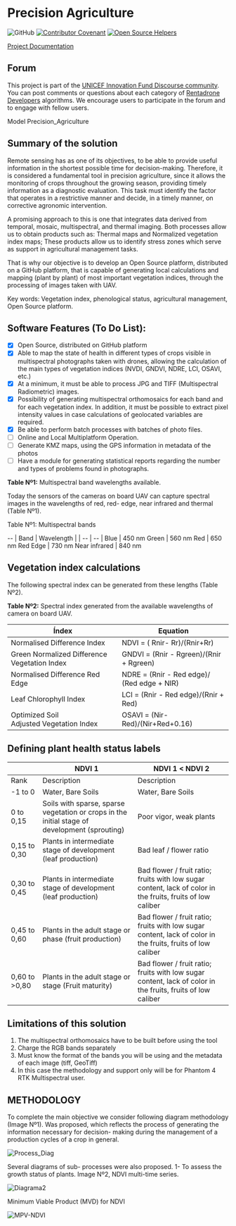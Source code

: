 # Precision Agriculture

![GitHub](https://img.shields.io/github/license/RentadroneCL/Precision_Agriculture)
[![Contributor Covenant](https://img.shields.io/badge/Contributor%20Covenant-v2.0%20adopted-ff69b4.svg)](CODE_OF_CONDUCT.md)
[![Open Source Helpers](https://www.codetriage.com/rentadronecl/precision_agriculture/badges/users.svg)](https://www.codetriage.com/rentadronecl/precision_agriculture)

[Project Documentation](https://rentadronecl.github.io/docs/precision_agriculture)

## Forum

This project is part of the [UNICEF Innovation Fund Discourse community](https://unicef-if.discourse.group/c/projects/rentadrone/10). You can post comments or questions about each category of [Rentadrone Developers](https://rentadrone.cl/developers/) algorithms. We encourage users to participate in the forum and to engage with fellow users.

Model Precision_Agriculture

## Summary of the solution

Remote sensing has as one of its objectives, to be able to provide useful information in the shortest possible time for decision-making. Therefore, it is considered a fundamental tool in precision agriculture, since it allows the monitoring of crops throughout the growing season, providing timely information as a diagnostic evaluation. This task must identify the factor that operates in a restrictive manner and decide, in a timely manner, on corrective agronomic intervention.

A promising approach to this is one that integrates data derived from temporal, mosaic, multispectral, and thermal imaging. Both processes allow us to obtain products such as: Thermal maps and Normalized vegetation index maps; These products allow us to identify stress zones which serve as support in agricultural management tasks.

That is why our objective is to develop an Open Source platform, distributed on a GitHub platform, that is capable of generating local calculations and mapping (plant by plant) of most important  vegetation indices, through the processing of images taken with UAV.

Key words: Vegetation index, phenological status, agricultural management, Open Source platform.

## Software Features (To Do List):

- [x] Open Source, distributed on GitHub platform
- [x] Able to map the state of health in different types of crops visible in multispectral photographs taken with drones, allowing the calculation of the main types of vegetation indices (NVDI, GNDVI, NDRE, LCI, OSAVI, etc.)
- [x] At a minimum, it must be able to process JPG and TIFF (Multispectral Radiometric) images.
- [x] Possibility of generating multispectral orthomosaics for each band and for each vegetation index. In addition, it must be possible to extract pixel intensity values in case calculations of geolocated variables are required.
- [x] Be able to perform batch processes with batches of photo files.
- [ ] Online and Local Multiplatform Operation.
- [ ] Generate KMZ maps, using the GPS information in metadata of the photos
- [ ] Have a module for generating statistical reports regarding the number and types of problems found in photographs.

**Table Nº1:** Multispectral band wavelengths available. 

Today the sensors of the cameras on board UAV can capture spectral images in the wavelengths of red, red- edge, near infrared and thermal (Table Nº1).

Table Nº1: Multispectral bands

--
| Band | Wavelength |
| -- | -- |
Blue | 450 nm
Green | 560 nm
Red | 650 nm
Red Edge | 730 nm
Near infrared | 840 nm

## **Vegetation index calculations**

The following spectral index can be generated from these lengths (Table Nº2).

**Table Nº2:** Spectral index generated from the available wavelengths of camera on board UAV. 

| Índex | Equation |
| -- | -- |
Normalised Difference Index | NDVI = ( Rnir- Rr)/(Rnir+Rr)
Green Normalized Difference Vegetation Index | GNDVI = (Rnir - Rgreen)/(Rnir + Rgreen)
Normalised Difference Red Edge | NDRE = (Rnir - Red edge)/ (Red edge + NIR)
Leaf Chlorophyll Index | LCI = (Rnir - Red edge)/(Rnir + Red)
Optimized Soil Adjusted Vegetation Index | OSAVI = (Nir-Red)/(Nir+Red+0.16)

## **Defining plant health status labels**

| | NDVI 1 | NDVI 1 < NDVI 2 |
| -- | -- |--|
Rank | Description | Description
-1 to 0 | Water, Bare Soils | Water, Bare Soils
0 to 0,15 | Soils with sparse, sparse vegetation or crops in the initial stage of development (sprouting) | Poor vigor, weak plants
0,15 to 0,30 | Plants in intermediate stage of development (leaf production) | Bad leaf / flower ratio
0,30 to 0,45 | Plants in intermediate stage of development (leaf production) | Bad flower / fruit ratio; fruits with low sugar content, lack of color in the fruits, fruits of low caliber
0,45 to 0,60 | Plants in the adult stage or phase (fruit production) | Bad flower / fruit ratio; fruits with low sugar content, lack of color in the fruits, fruits of low caliber
0,60 to >0,80 | Plants in the adult stage or stage (Fruit maturity) | Bad flower / fruit ratio; fruits with low sugar content, lack of color in the fruits, fruits of low caliber

## **Limitations of this solution**

1. The multispectral orthomosaics have to be built before using the tool
2. Charge the RGB bands separately
3. Must know the format of the bands you will be using and the metadata of each image (tiff, GeoTiff)
4. In this case the methodology and support only will be for Phantom 4 RTK Multispectral user.


## METHODOLOGY

To complete the main objective we consider following diagram methodology (Image Nº1). Was proposed, which reflects the process of generating the information necessary for decision- making during the management of a production cycles of a crop in general. 

![Process_Diag](https://github.com/RentadroneCL/Precision_Agriculture/blob/master/Process_Diag.jpg)



Several diagrams of sub- processes were also proposed.
1- To assess the growth status of plants. Image Nº2,  NDVI multi-time series. 


![Diagrama2](https://github.com/RentadroneCL/Precision_Agriculture/blob/master/Diagrama2.jpg)


Minimum Viable Product (MVD) for NDVI

![MPV-NDVI](https://github.com/RentadroneCL/Precision_Agriculture/blob/master/MPV-NDVI.jpg)

